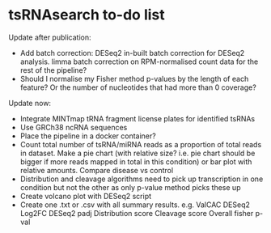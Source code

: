 # tsRNAsearch to-do list

Update after publication:
* Add batch correction: DESeq2 in-built batch correction for DESeq2 analysis. limma batch correction on RPM-normalised count data for the rest of the pipeline?
* Should I normalise my Fisher method p-values by the length of each feature? Or the number of nucleotides that had more than 0 coverage?

Update now:
* Integrate MINTmap tRNA fragment license plates for identified tsRNAs
* Use GRCh38 ncRNA sequences
* Place the pipeline in a docker container?
* Count total number of tsRNA/miRNA reads as a proportion of total reads in dataset. Make a pie chart (with relative size? i.e. pie chart should be bigger if more reads mapped in total in this condition) or bar plot with relative amounts. Compare disease vs control
* Distribution and cleavage algorithms need to pick up transcription in one condition but not the other as only p-value method picks these up
* Create volcano plot with DESeq2 script
* Create one .txt or .csv with all summary results.
	e.g. ValCAC	DESeq2 Log2FC	DESeq2 padj	Distribution score	Cleavage score	Overall fisher p-val
